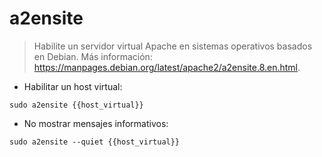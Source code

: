 # a2ensite

> Habilite un servidor virtual Apache en sistemas operativos basados en Debian.
> Más información: <https://manpages.debian.org/latest/apache2/a2ensite.8.en.html>.

- Habilitar un host virtual:

`sudo a2ensite {{host_virtual}}`

- No mostrar mensajes informativos:

`sudo a2ensite --quiet {{host_virtual}}`
